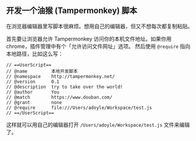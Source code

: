 ## 开发一个油猴 (Tampermonkey) 脚本

在浏览器编辑器里写脚本很麻烦。想用自己的编辑器，但又不想每次都复制粘贴。

首先要让浏览器允许 Tampermonkey 访问你的本机文件地址。如果你用 chrome，插件管理中有个「允许访问文件网址」选项。
然后使用 `@require` 指向本地路径，比如这么写：

```
// ==UserScript==
// @name         本地开发脚本
// @namespace    http://tampermonkey.net/
// @version      0.1
// @description  try to take over the world!
// @author       You
// @match        https://www.douban.com/
// @grant        none
// @require      file:///Users/adoyle/Workspace/test.js
// ==/UserScript==
```

这样就可以用自己的编辑器打开 `/Users/adoyle/Workspace/test.js` 文件来编辑了。
